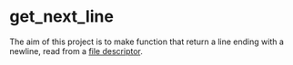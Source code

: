 # get_next_line

The aim of this project is to make function that return a line ending with a newline, read from a [file descriptor](https://en.wikipedia.org/wiki/File_descriptor).
